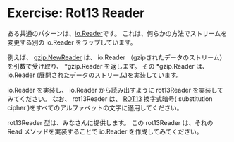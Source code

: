 Exercise: Rot13 Reader
======================

ある共通のパターンは、[io.Reader](http://golang.org/pkg/io/#Reader)です。 これは、何らかの方法でストリームを変更する別の io.Reader をラップしています。

例えば、 [gzip.NewReader](http://golang.org/pkg/compress/gzip/#NewReader) は、 io.Reader （gzipされたデータのストリーム）を引数で受け取り、 *gzip.Reader を返します。 その *gzip.Reader は、 io.Reader (展開されたデータのストリーム)を実装しています。

io.Reader を実装し、 io.Reader から読み出すように rot13Reader を実装してみてください。 なお、 rot13Reader は、 [ROT13](http://ja.wikipedia.org/wiki/ROT13) 換字式暗号( substitution cipher )をすべてのアルファベットの文字に適用してください。

rot13Reader 型は、みなさんに提供します。 この rot13Reader は、それの Read メソッドを実装することで io.Reader を作成してみてください。
